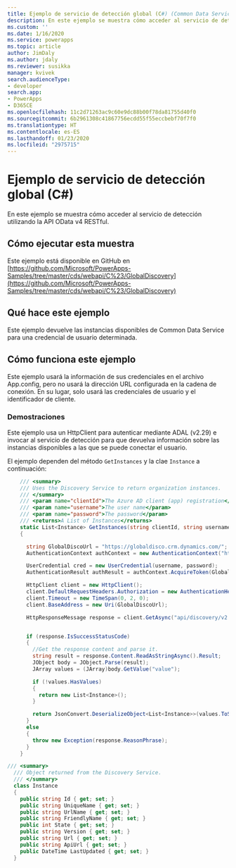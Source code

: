 ```yaml
---
title: Ejemplo de servicio de detección global (C#) (Common Data Service) | Microsoft Docs
description: En este ejemplo se muestra cómo acceder al servicio de detección global utilizando la API OData v4 RESTful
ms.custom: ''
ms.date: 1/16/2020
ms.service: powerapps
ms.topic: article
author: JimDaly
ms.author: jdaly
ms.reviewer: susikka
manager: kvivek
search.audienceType:
- developer
search.app:
- PowerApps
- D365CE
ms.openlocfilehash: 11c2d71263ac9c60e9dc88b00f78da81755d40f0
ms.sourcegitcommit: 6b2961308c41867756ecdd55f55eccbebf70f7f0
ms.translationtype: HT
ms.contentlocale: es-ES
ms.lasthandoff: 01/23/2020
ms.locfileid: "2975715"
---
```

# <a name="global-discovery-service-sample-c"></a>Ejemplo de servicio de detección global (C#)

En este ejemplo se muestra cómo acceder al servicio de detección utilizando la API OData v4 RESTful.

## <a name="how-to-run-this-sample"></a>Cómo ejecutar esta muestra

Este ejemplo está disponible en GitHub en [https://github.com/Microsoft/PowerApps-Samples/tree/master/cds/webapi/C%23/GlobalDiscovery](https://github.com/Microsoft/PowerApps-Samples/tree/master/cds/webapi/C%23/GlobalDiscovery)

## <a name="what-this-sample-does"></a>Qué hace este ejemplo

Este ejemplo devuelve las instancias disponibles de Common Data Service para una credencial de usuario determinada.

## <a name="how-this-sample-works"></a>Cómo funciona este ejemplo

Este ejemplo usará la información de sus credenciales en el archivo App.config, pero no usará la dirección URL configurada en la cadena de conexión.
En su lugar, solo usará las credenciales de usuario y el identificador de cliente.

### <a name="demonstrates"></a>Demostraciones

Este ejemplo usa un HttpClient para autenticar mediante ADAL (v2.29) e invocar al servicio de detección para que devuelva información sobre las instancias disponibles a las que se puede conectar el usuario.

El ejemplo dependen del método `GetInstances` y la clae `Instance` a continuación:

```csharp
    /// <summary>
    /// Uses the Discovery Service to return organization instances.
    /// </summary>
    /// <param name="clientId">The Azure AD client (app) registration</param>
    /// <param name="username">The user name</param>
    /// <param name="password">The password</param>
    /// <returns>A List of Instances</returns>
    static List<Instance> GetInstances(string clientId, string username, string password)
    {

      string GlobalDiscoUrl = "https://globaldisco.crm.dynamics.com/";
      AuthenticationContext authContext = new AuthenticationContext("https://login.microsoftonline.com", false);

      UserCredential cred = new UserCredential(username, password);
      AuthenticationResult authResult = authContext.AcquireToken(GlobalDiscoUrl, clientId, cred);

      HttpClient client = new HttpClient();
      client.DefaultRequestHeaders.Authorization = new AuthenticationHeaderValue("Bearer", authResult.AccessToken);
      client.Timeout = new TimeSpan(0, 2, 0);
      client.BaseAddress = new Uri(GlobalDiscoUrl);

      HttpResponseMessage response = client.GetAsync("api/discovery/v2.0/Instances", HttpCompletionOption.ResponseHeadersRead).Result;


      if (response.IsSuccessStatusCode)
      {
        //Get the response content and parse it.
        string result = response.Content.ReadAsStringAsync().Result;
        JObject body = JObject.Parse(result);
        JArray values = (JArray)body.GetValue("value");

        if (!values.HasValues)
        {
          return new List<Instance>();
        }

        return JsonConvert.DeserializeObject<List<Instance>>(values.ToString());
      }
      else
      {
        throw new Exception(response.ReasonPhrase);
      }
    }
```


```csharp
/// <summary>
  /// Object returned from the Discovery Service.
  /// </summary>
  class Instance
  {
    public string Id { get; set; }
    public string UniqueName { get; set; }
    public string UrlName { get; set; }
    public string FriendlyName { get; set; }
    public int State { get; set; }
    public string Version { get; set; }
    public string Url { get; set; }
    public string ApiUrl { get; set; }
    public DateTime LastUpdated { get; set; }
  }
```

